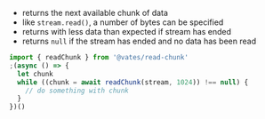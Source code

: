 - returns the next available chunk of data
- like `stream.read()`, a number of bytes can be specified
- returns with less data than expected if stream has ended
- returns `null` if the stream has ended and no data has been read

```js
import { readChunk } from '@vates/read-chunk'
;(async () => {
  let chunk
  while ((chunk = await readChunk(stream, 1024)) !== null) {
    // do something with chunk
  }
})()
```
